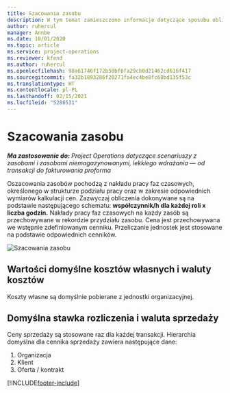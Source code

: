 ```yaml
---
title: Szacowania zasobu
description: W tym temat zamieszczono informacje dotyczące sposobu obliczania zasobów w Project Operations.
author: ruhercul
manager: Annbe
ms.date: 10/01/2020
ms.topic: article
ms.service: project-operations
ms.reviewer: kfend
ms.author: ruhercul
ms.openlocfilehash: 98a61746f172b50bf6fa29cb0d21462cd616f417
ms.sourcegitcommit: fa32b1893286f20271fa4ec4be8fc68bd135f53c
ms.translationtype: HT
ms.contentlocale: pl-PL
ms.lasthandoff: 02/15/2021
ms.locfileid: "5286531"
---
```

# <a name="resource-estimates"></a>Szacowania zasobu

_**Ma zastosowanie do:** Project Operations dotyczące scenariuszy z zasobami i zasobami niemagazynowanymi, lekkiego wdrażania — od transakcji do fakturowania proforma_

Oszacowania zasobów pochodzą z nakładu pracy faz czasowych, określonego w strukturze podziału pracy oraz w zakresie odpowiednich wymiarów kalkulacji cen. Zazwyczaj obliczenia dokonywane są na podstawie następującego schematu: **współczynnik/h dla każdej roli x liczba godzin.** Nakłady pracy faz czasowych na każdy zasób są przechowywane w rekordzie przydziału zasobu. Cena jest przechowywana we wstępnie zdefiniowanym cenniku. Przeliczanie jednostek jest stosowane na podstawie odpowiednich cenników.

![Szacowania zasobu](./media/navigation12.png)

## <a name="default-cost-price-and-cost-currency"></a>Wartości domyślne kosztów własnych i waluty kosztów

Koszty własne są domyślnie pobierane z jednostki organizacyjnej.

## <a name="default-bill-rate-and-sales-currency"></a>Domyślna stawka rozliczenia i waluta sprzedaży

Ceny sprzedaży są stosowane raz dla każdej transakcji. Hierarchia domyślna dla cennika sprzedaży zawiera następujące dane:

1. Organizacja
2. Klient
3. Oferta / kontrakt


[!INCLUDE[footer-include](../includes/footer-banner.md)]